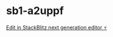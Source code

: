 # sb1-a2uppf

[Edit in StackBlitz next generation editor ⚡️](https://stackblitz.com/~/github.com/ahmedfarou2/sb1-a2uppf)
